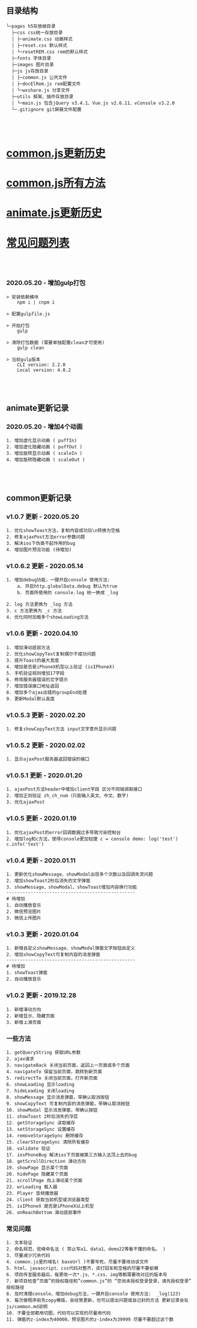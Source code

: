 ## 目录结构
~~~
└─pages h5存放根目录
  ├─css css统一存放目录
  │ ├─animate.css 动画样式
  │ ├─reset.css 默认样式
  │ └─resetREM.css rem的默认样式
  ├─fonts 字体目录
  ├─images 图片目录
  ├─js js存放目录
  │ ├─common.js 公共文件
  │ ├─docElRem.js rem配置文件
  │ └─wxshare.js 分享文件
  ├─utils 框架、插件存放目录
  │ └─main.js 包含jQuery v3.4.1、Vue.js v2.6.11、vConsole v3.2.0
  └─.gitignore git屏蔽文件配置
~~~

<br>
<br>

# [common.js更新历史](#common更新记录)
# [common.js所有方法](#一些方法)
# [animate.js更新历史](#animate更新记录)
# [常见问题列表](#常见问题)

<br>
<br>

### 2020.05.20 - 增加gulp打包
```$xslt
> 安装依赖模块
    npm i | cnpm i

> 配置gulpfile.js

> 开始打包
    gulp
    
> 清除打包数据 (需要单独配置clean才可使用)
    gulp clean
    
> 当前gulp版本
    CLI version: 2.2.0
    Local version: 4.0.2
```
<br>
<br>

## animate更新记录
### 2020.05.20 - 增加4个动画

```$xslt
1. 增加虚化显示动画 ( puffIn)
2. 增加虚化隐藏动画 ( puffOut )
3. 增加旋转显示动画 ( scaleIn )
4. 增加旋转隐藏动画 ( scaleOut )
```

<br>
<br>

## common更新记录

### v1.0.7 更新 - 2020.05.20
```$xslt
1. 优化showToast方法，复制内容成功后\n转换为空格
2. 修复ajaxPost方法error参数问题
3. 解决ios下伪类不起作用的bug
4. 增加图片预览功能 (待增加)
```

### v1.0.6.2 更新 - 2020.05.14
```$xslt
1. 增加debug功能，一键开启console 使用方法:
    a. 开启http.globalData.debug 默认为true
    b. 页面所使用的 console.log 统一换成 _log
    
2. log 方法更换为 _log 方法
3. c 方法更换为 _c 方法
4. 优化同时加载多个showLoading方法
```

### v1.0.6 更新 - 2020.04.10
~~~
1. 增加滑动底部方法
2. 优化showCopyText复制偶尔不成功问题
3. 提升Toast的最大宽度
4. 增加是否是iPhoneX机型以上验证 (isIPhoneX)
5. 手机验证规则增加17字段
6. 修改服务器错误的文字提示
7. 增加错误接口地址返回
8. 增加多个ajax出错的groupEnd处理
9. 更新Modal默认高度
~~~

### v1.0.5.3 更新 - 2020.02.20
~~~
1. 修复showCopyText方法 input文字意外显示问题
~~~

### v1.0.5.2 更新 - 2020.02.02
```$xslt
1. 显示ajaxPost服务器返回错误的接口
```

### v1.0.5.1 更新 - 2020.01.20
```$xslt
1. ajaxPost方法header中增加client字段 区分不同端调取接口
2. 增加正则验证 zh_ch_num（只能输入英文、中文、数字)
3. 优化ajaxPost
```

### v1.0.5 更新 - 2020.01.19
```
1. 优化ajaxPost的error回调数据过多导致污染控制台
2. 增加log和c方法，使得console更加轻捷 c = console demo: log('test') c.info('text')
```

### v1.0.4 更新 - 2020.01.11
```$xslt
1. 更新优化showMessage、showModal出现多个次数以及回调失灵问题
2. 增加showToast2秒后消失的文字弹窗
3. showMessage、showModal、showToast增加内容换行功能
------------------------------------------------
# 待增加
1. 自动播放音乐
2. 微信预览图片
3. 微信上传图片
```
### v1.0.3 更新 - 2020.01.04
```$xslt
1. 新增自定义showMessage、showModal弹窗文字按钮自定义
2. 增加showCopyText可复制内容的消息弹窗
------------------------------------------------
# 待增加
1. showToast弹窗
2. 自动播放音乐
```

### v1.0.2 更新 - 2019.12.28
```
1. 新增滑动方向
2. 新增显示、隐藏页面
3. 新增上滑页面
```

### 一些方法
```$xslt
1. getQueryString 获取URL参数
2. ajax请求
3. navigateBack 关闭当前页面，返回上一页面或多个页面
4. navigateTo 保留当前页面，跳转到新页面
5. redirectTo 关闭当前页面，打开新页面
6. showLoading 显示loading
7. hideLoading 关闭loading
8. showMessage 显示消息弹窗，带确认取消按钮
9. showCopyText 可复制内容的消息弹窗，带确认取消按钮
10. showModal 显示消息弹窗，带确认按钮
11. showToast 2秒后消失的浮层
12. getStorageSync 读取缓存
13. setStorageSync 设置缓存
14. removeStorageSync 删除缓存
15. clearStorageSync 清除所有缓存
16. validate 验证
17. iosPhoneBug 解决ios下页面被第三方输入法顶上去的bug
18. getScrollDirection 滑动方向
19. showPage 显示某个页面
20. hidePage 隐藏某个页面
21. scrollPage 向上滑动某个页面
22. wrLoading 载入器
23. Player 音频播放器
24. client 获取当前机型或浏览器类型
25. isIPhoneX 是否是iPhoneX以上机型
26. onReachBottom 滑动底部事件
```

### 常见问题
```$xslt
1. 文本验证
2. 命名规范，驼峰命名法 ( 禁止写a1、data1、demo22等看不懂的命名。 )
3. 尽量减少冗余代码
4. common.js里的域名( baseUrl )不要写死，尽量不要改动该文件
5. html、javascript、css代码对整齐，该打回车和空格的尽量不要偷懒
6. 项目传至服务器后，每更改一次*.js、*.css、img等都需要改对应的版本号
7. 新项目检查”页面”的授权路径和”common.js”的 “您尚未授权登录登录，请先授权登录” 授权路径
8. 及时清理console，增加debug方法，一键开启console 使用方法:  _log(123)
9. 每次做程序前先copy模版，会经常更新，也可以提出问题或自己封的方法 更新记录会在js/common.md说明
10. 不要全部都用切图，代码可以实现的尽量用代码
11. 弹窗的z-index为40000，预览图片的z-index为39999 尽量不要超过这个数
```

